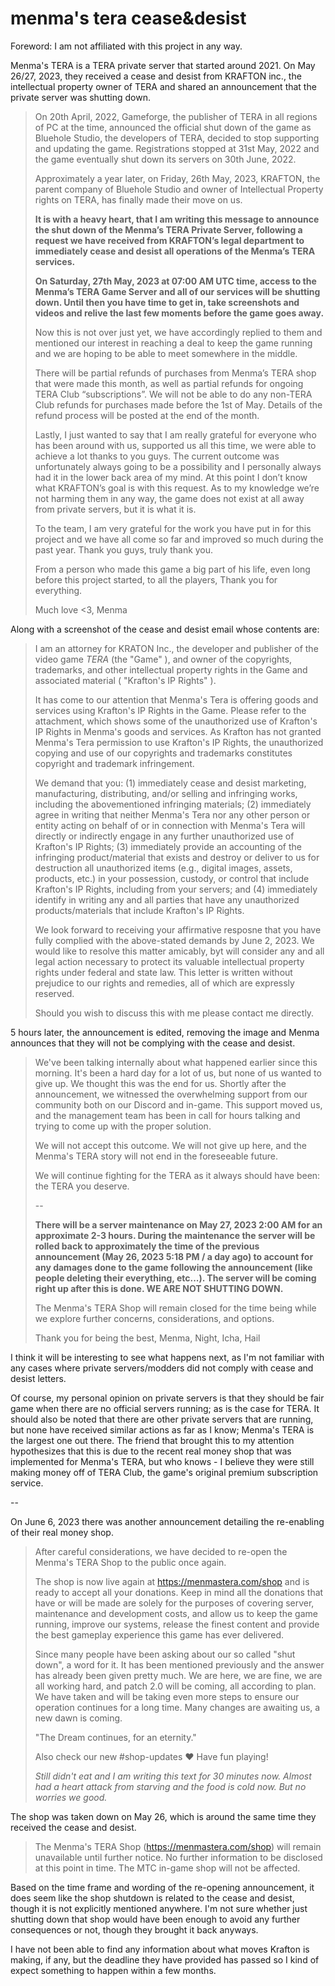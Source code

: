 # menma's tera cease&desist

Foreword: I am not affiliated with this project in any way.

Menma's TERA is a TERA private server that started around 2021. On May 26/27,
2023, they received a cease and desist from KRAFTON inc., the intellectual
property owner of TERA and shared an announcement that the private server was
shutting down.

> On 20th April, 2022, Gameforge, the publisher of TERA in all regions of PC at
> the time, announced the official shut down of the game as Bluehole Studio, the
> developers of TERA, decided to stop supporting and updating the game.
> Registrations stopped at 31st May, 2022 and the game eventually shut down its
> servers on 30th June, 2022.
>
> Approximately a year later, on Friday, 26th May, 2023, KRAFTON, the parent
> company of Bluehole Studio and owner of Intellectual Property rights on TERA,
> has finally made their move on us.
>
> **It is with a heavy heart, that I am writing this message to announce the
> shut down of the Menma’s TERA Private Server, following a request we have
> received from KRAFTON’s legal department to immediately cease and desist all
> operations of the Menma’s TERA services.**
>
> **On Saturday, 27th May, 2023 at 07:00 AM UTC time, access to the Menma’s TERA
> Game Server and all of our services will be shutting down. Until then you have
> time to get in, take screenshots and videos and relive the last few moments
> before the game goes away.**
>
> Now this is not over just yet, we have accordingly replied to them and
> mentioned our interest in reaching a deal to keep the game running and we are
> hoping to be able to meet somewhere in the middle.
>
> There will be partial refunds of purchases from Menma’s TERA shop that were
> made this month, as well as partial refunds for ongoing TERA Club
> “subscriptions”. We will not be able to do any non-TERA Club refunds for
> purchases made before the 1st of May. Details of the refund process will be
> posted at the end of the month.
>
> Lastly, I just wanted to say that I am really grateful for everyone who has
> been around with us, supported us all this time, we were able to achieve a lot
> thanks to you guys. The current outcome was unfortunately always going to be a
> possibility and I personally always had it in the lower back area of my mind.
> At this point I don’t know what KRAFTON’s goal is with this request. As to my
> knowledge we’re not harming them in any way, the game does not exist at all
> away from private servers, but it is what it is.
>
> To the team, I am very grateful for the work you have put in for this project
> and we have all come so far and improved so much during the past year. Thank
> you guys, truly thank you.
>
> From a person who made this game a big part of his life, even long before this
> project started, to all the players, Thank you for everything.
>
> Much love <3, Menma

Along with a screenshot of the cease and desist email whose contents are:

> I am an attorney for KRATON Inc., the developer and publisher of the video
> game _TERA_ (the "Game" ), and owner of the copyrights, trademarks, and other
> intellectual property rights in the Game and associated material ( "Krafton's
> IP Rights" ).
>
> It has come to our attention that Menma's Tera is offering goods and services
> using Krafton's IP Rights in the Game. Please refer to the attachment, which
> shows some of the unauthorized use of Krafton's IP Rights in Menma's goods and
> services. As Krafton has not granted Menma's Tera permission to use Krafton's
> IP Rights, the unauthorized copying and use of our copyrights and trademarks
> constitutes copyright and trademark infringement.
>
> We demand that you: (1) immediately cease and desist marketing, manufacturing,
> distributing, and/or selling and infringing works, including the
> abovementioned infringing materials; (2) immediately agree in writing that
> neither Menma's Tera nor any other person or entity acting on behalf of or in
> connection with Menma's Tera will directly or indirectly engage in any further
> unauthorized use of Krafton's IP Rights; (3) immediately provide an accounting
> of the infringing product/material that exists and destroy or deliver to us
> for destruction all unauthorized items (e.g., digital images, assets,
> products, etc.) in your possession, custody, or control that include Krafton's
> IP Rights, including from your servers; and (4) immediately identify in
> writing any and all parties that have any unauthorized products/materials that
> include Krafton's IP Rights.
>
> We look forward to receiving your affirmative resposne that you have fully
> complied with the above-stated demands by June 2, 2023. We would like to
> resolve this matter amicably, byt will consider any and all legal action
> necessary to protect its valuable intellectual property rights under federal
> and state law. This letter is written without prejudice to our rights and
> remedies, all of which are expressly reserved.
>
> Should you wish to discuss this with me please contact me directly.

5 hours later, the announcement is edited, removing the image and Menma
announces that they will not be complying with the cease and desist.

> We've been talking internally about what happened earlier since this morning.
> It's been a hard day for a lot of us, but none of us wanted to give up. We
> thought this was the end for us. Shortly after the announcement, we witnessed
> the overwhelming support from our community both on our Discord and in-game.
> This support moved us, and the management team has been in call for hours
> talking and trying to come up with the proper solution.
>
> We will not accept this outcome. We will not give up here, and the Menma's
> TERA story will not end in the foreseeable future.
>
> We will continue fighting for the TERA as it always should have been: the TERA
> you deserve.
>
> --
>
> **There will be a server maintenance on May 27, 2023 2:00 AM for an
> approximate 2-3 hours. During the maintenance the server will be rolled back
> to approximately the time of the previous announcement (May 26, 2023 5:18 PM /
> a day ago) to account for any damages done to the game following the
> announcement (like people deleting their everything, etc...). The server will
> be coming right up after this is done. WE ARE NOT SHUTTING DOWN.**
>
> The Menma's TERA Shop will remain closed for the time being while we explore
> further concerns, considerations, and options.
>
> Thank you for being the best, Menma, Night, Icha, Hail

I think it will be interesting to see what happens next, as I'm not familiar
with any cases where private servers/modders did not comply with cease and
desist letters.

Of course, my personal opinion on private servers is that they should be fair
game when there are no official servers running; as is the case for TERA. It
should also be noted that there are other private servers that are running, but
none have received similar actions as far as I know; Menma's TERA is the largest
one out there. The friend that brought this to my attention hypothesizes that
this is due to the recent real money shop that was implemented for Menma's TERA,
but who knows - I believe they were still making money off of TERA Club, the
game's original premium subscription service.

--

On June 6, 2023 there was another announcement detailing the re-enabling of
their real money shop.

> After careful considerations, we have decided to re-open the Menma's TERA Shop
> to the public once again.
>
> The shop is now live again at https://menmastera.com/shop and is ready to
> accept all your donations. Keep in mind all the donations that have or will be
> made are solely for the purposes of covering server, maintenance and
> development costs, and allow us to keep the game running, improve our systems,
> release the finest content and provide the best gameplay experience this game
> has ever delivered.
>
> Since many people have been asking about our so called "shut down", a word for
> it. It has been mentioned previously and the answer has already been given
> pretty much. We are here, we are fine, we are all working hard, and patch 2.0
> will be coming, all according to plan. We have taken and will be taking even
> more steps to ensure our operation continues for a long time. Many changes are
> awaiting us, a new dawn is coming.
>
> "The Dream continues, for an eternity."
>
> Also check our new #shop-updates ❤️ Have fun playing!
>
> _Still didn't eat and I am writing this text for 30 minutes now. Almost had a
> heart attack from starving and the food is cold now. But no worries we good._

The shop was taken down on May 26, which is around the same time they received
the cease and desist.

> The Menma's TERA Shop (https://menmastera.com/shop) will remain unavailable
> until further notice. No further information to be disclosed at this point in
> time. The MTC in-game shop will not be affected.

Based on the time frame and wording of the re-opening announcement, it does seem
like the shop shutdown is related to the cease and desist, though it is not
explicitly mentioned anywhere. I'm not sure whether just shutting down that shop
would have been enough to avoid any further consequences or not, though they
brought it back anyways.

I have not been able to find any information about what moves Krafton is making,
if any, but the deadline they have provided has passed so I kind of expect
something to happen within a few months.
